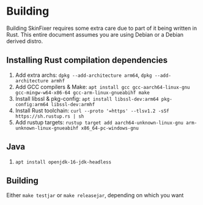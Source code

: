 # Building
Building SkinFixer requires some extra care due to part of it being written in Rust.
This entire document assumes you are using Debian or a Debian derived distro.

## Installing Rust compilation dependencies
1. Add extra archs: `dpkg --add-architecture arm64`, `dpkg --add-architecture armhf`
2. Add GCC compilers & Make: `apt install gcc gcc-aarch64-linux-gnu gcc-mingw-w64-x86-64 gcc-arm-linux-gnueabihf make`
3. Install libssl & pkg-config: `apt install libssl-dev:arm64 pkg-config:arm64 libssl-dev:armhf`
4. Install Rust toolchain: `curl --proto '=https' --tlsv1.2 -sSf https://sh.rustup.rs | sh`
5. Add rustup targets: `rustup target add aarch64-unknown-linux-gnu arm-unknown-linux-gnueabihf x86_64-pc-windows-gnu`

## Java
1. `apt install openjdk-16-jdk-headless`

## Building
Either `make testjar` or `make releasejar`, depending on which you want